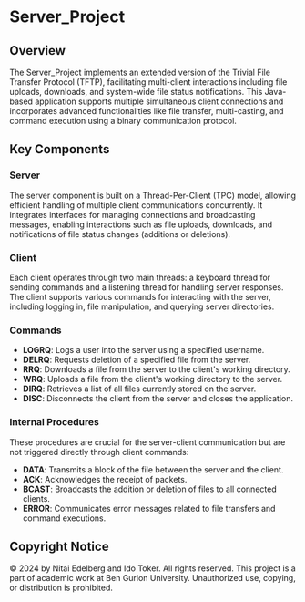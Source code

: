 # Server_Project

## Overview
The Server_Project implements an extended version of the Trivial File Transfer Protocol (TFTP), facilitating multi-client interactions including file uploads, downloads, and system-wide file status notifications. This Java-based application supports multiple simultaneous client connections and incorporates advanced functionalities like file transfer, multi-casting, and command execution using a binary communication protocol.

## Key Components

### Server
The server component is built on a Thread-Per-Client (TPC) model, allowing efficient handling of multiple client communications concurrently. It integrates interfaces for managing connections and broadcasting messages, enabling interactions such as file uploads, downloads, and notifications of file status changes (additions or deletions).

### Client
Each client operates through two main threads: a keyboard thread for sending commands and a listening thread for handling server responses. The client supports various commands for interacting with the server, including logging in, file manipulation, and querying server directories.

### Commands
- **LOGRQ**: Logs a user into the server using a specified username.
- **DELRQ**: Requests deletion of a specified file from the server.
- **RRQ**: Downloads a file from the server to the client's working directory.
- **WRQ**: Uploads a file from the client's working directory to the server.
- **DIRQ**: Retrieves a list of all files currently stored on the server.
- **DISC**: Disconnects the client from the server and closes the application.

### Internal Procedures
These procedures are crucial for the server-client communication but are not triggered directly through client commands:
- **DATA**: Transmits a block of the file between the server and the client.
- **ACK**: Acknowledges the receipt of packets.
- **BCAST**: Broadcasts the addition or deletion of files to all connected clients.
- **ERROR**: Communicates error messages related to file transfers and command executions.


## Copyright Notice
© 2024 by Nitai Edelberg and Ido Toker. All rights reserved. This project is a part of academic work at Ben Gurion University. Unauthorized use, copying, or distribution is prohibited.
